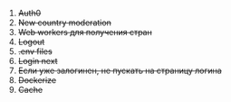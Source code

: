 1. ~~Auth0~~
1. ~~New country moderation~~
1. ~~Web workers для получения стран~~
3. ~~Logout~~
2. ~~.env files~~
1. ~~Login next~~
1. ~~Если уже залогинен, не пускать на страницу логина~~
1. ~~Dockerize~~
1. ~~Cache~~